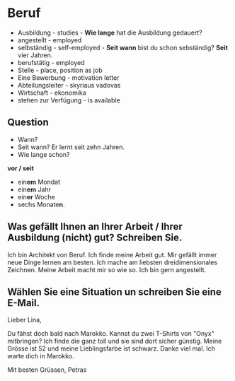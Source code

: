 # Beruf

- Ausbildung - studies - **Wie lange** hat die Ausbildung gedauert?
- angestellt - employed
- selbständig - self-employed - **Seit wann** bist du schon sebständig? **Seit** vier Jahren.
- berufstätig - employed
- Stelle - place, position as job
- Eine Bewerbung - motivation letter
- Abteilungsleiter - skyriaus vadovas
- Wirtschaft - ekonomika
- stehen zur Verfügung - is available

## Question

- Wann?
- Seit wann? Er lernt seit zehn Jahren.
- Wie lange schon?

**vor / seit** 
- ein**em** Mondat
- ein**em** Jahr
- ein**er** Woche
- sechs Monate**n**.

## Was gefällt Ihnen an Ihrer Arbeit / Ihrer Ausbildung (nicht) gut? Schreiben Sie.

Ich bin Architekt von Beruf.
Ich finde meine Arbeit gut.
Mir gefällt immer neue Dinge lernen am besten.
Ich mache am liebsten dreidimensionales Zeichnen.
Meine Arbeit macht mir so wie so.
Ich bin gern angestellt.

## Wählen Sie eine Situation un schreiben Sie eine E-Mail.

Lieber Lina,

Du fähst doch bald nach Marokko. 
Kannst du zwei T-Shirts von "Onyx" mitbringen?
Ich finde die ganz toll und sie sind dort sicher günstig.
Meine Grösse ist 52 und meine Lieblingsfarbe ist schwarz.
Danke viel mal. Ich warte dich in Marokko.

Mit besten Grüssen,
Petras
